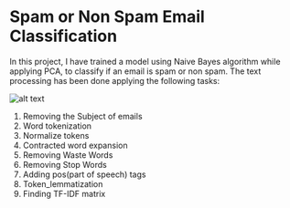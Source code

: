 # Spam or Non Spam Email Classification

In this project, I have trained a model using Naive Bayes algorithm while applying PCA, to classify if an email is spam or non spam. The text processing has been done applying the following tasks:

![alt text](https://media.tenor.com/images/d38f1739be77aaf1b1a825f6899788cb/tenor.gif)

1. Removing the Subject of emails
2. Word tokenization
3. Normalize tokens
4. Contracted word expansion
5. Removing Waste Words
6. Removing Stop Words
7. Adding pos(part of speech) tags
8. Token_lemmatization
9. Finding TF-IDF matrix
